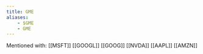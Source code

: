 ```yaml
---
title: GME
aliases:
    - $GME
    - GME
---
```


Mentioned with:
[[MSFT]]
[[GOOGL]]
[[GOOG]]
[[NVDA]]
[[AAPL]]
[[AMZN]]

